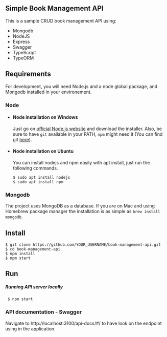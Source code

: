 ## Simple Book Management API

This is a sample CRUD book management API using:

- Mongodb
- NodeJS
- Express
- Swagger
- TypeScript
- TypeORM

## Requirements

For development, you will need Node.js and a node global package, and Mongodb installed in your environement.

### Node
- #### Node installation on Windows

  Just go on [official Node.js website](https://nodejs.org/) and download the installer.
Also, be sure to have `git` available in your PATH, `npm` might need it (You can find git [here](https://git-scm.com/)).

- #### Node installation on Ubuntu

  You can install nodejs and npm easily with apt install, just run the following commands.

      $ sudo apt install nodejs
      $ sudo apt install npm

### Mongodb
The project uses MongoDB as a database. If you are on Mac and using Homebrew package manager the installation is as simple as `brew install mongodb`.

## Install

    $ git clone https://github.com/YOUR_USERNAME/book-management-api.git
    $ cd book-management-api
    $ npm install
    $ npm start

## Run

##### Running API server locally
     $ npm start

### API documentation - Swagger

Navigate to http://localhost:3100/api-docs/#/ to have look on the endpoint using in the application. 